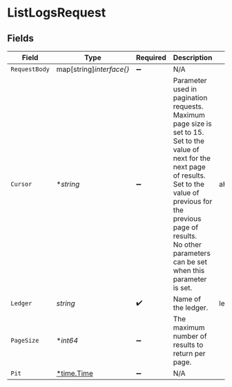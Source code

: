 # ListLogsRequest


## Fields

| Field                                                                                                                                                                                                                                                    | Type                                                                                                                                                                                                                                                     | Required                                                                                                                                                                                                                                                 | Description                                                                                                                                                                                                                                              | Example                                                                                                                                                                                                                                                  |
| -------------------------------------------------------------------------------------------------------------------------------------------------------------------------------------------------------------------------------------------------------- | -------------------------------------------------------------------------------------------------------------------------------------------------------------------------------------------------------------------------------------------------------- | -------------------------------------------------------------------------------------------------------------------------------------------------------------------------------------------------------------------------------------------------------- | -------------------------------------------------------------------------------------------------------------------------------------------------------------------------------------------------------------------------------------------------------- | -------------------------------------------------------------------------------------------------------------------------------------------------------------------------------------------------------------------------------------------------------- |
| `RequestBody`                                                                                                                                                                                                                                            | map[string]*interface{}*                                                                                                                                                                                                                                 | :heavy_minus_sign:                                                                                                                                                                                                                                       | N/A                                                                                                                                                                                                                                                      |                                                                                                                                                                                                                                                          |
| `Cursor`                                                                                                                                                                                                                                                 | **string*                                                                                                                                                                                                                                                | :heavy_minus_sign:                                                                                                                                                                                                                                       | Parameter used in pagination requests. Maximum page size is set to 15.<br/>Set to the value of next for the next page of results.<br/>Set to the value of previous for the previous page of results.<br/>No other parameters can be set when this parameter is set.<br/> | aHR0cHM6Ly9nLnBhZ2UvTmVrby1SYW1lbj9zaGFyZQ==                                                                                                                                                                                                             |
| `Ledger`                                                                                                                                                                                                                                                 | *string*                                                                                                                                                                                                                                                 | :heavy_check_mark:                                                                                                                                                                                                                                       | Name of the ledger.                                                                                                                                                                                                                                      | ledger001                                                                                                                                                                                                                                                |
| `PageSize`                                                                                                                                                                                                                                               | **int64*                                                                                                                                                                                                                                                 | :heavy_minus_sign:                                                                                                                                                                                                                                       | The maximum number of results to return per page.<br/>                                                                                                                                                                                                   |                                                                                                                                                                                                                                                          |
| `Pit`                                                                                                                                                                                                                                                    | [*time.Time](https://pkg.go.dev/time#Time)                                                                                                                                                                                                               | :heavy_minus_sign:                                                                                                                                                                                                                                       | N/A                                                                                                                                                                                                                                                      |                                                                                                                                                                                                                                                          |